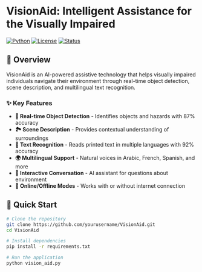 # VisionAid: Intelligent Assistance for the Visually Impaired

[![Python](https://img.shields.io/badge/python-v3.8+-blue.svg)](https://www.python.org/)
[![License](https://img.shields.io/badge/license-MIT-green.svg)](LICENSE)
[![Status](https://img.shields.io/badge/status-active-success.svg)]()

## 🌟 Overview

VisionAid is an AI-powered assistive technology that helps visually impaired individuals navigate their environment through real-time object detection, scene description, and multilingual text recognition.

### ✨ Key Features

- **🎯 Real-time Object Detection** - Identifies objects and hazards with 87% accuracy
- **🏞️ Scene Description** - Provides contextual understanding of surroundings
- **📖 Text Recognition** - Reads printed text in multiple languages with 92% accuracy
- **🌍 Multilingual Support** - Natural voices in Arabic, French, Spanish, and more
- **💬 Interactive Conversation** - AI assistant for questions about environment
- **🔄 Online/Offline Modes** - Works with or without internet connection

## 🚀 Quick Start

```bash
# Clone the repository
git clone https://github.com/yourusername/VisionAid.git
cd VisionAid

# Install dependencies
pip install -r requirements.txt

# Run the application
python vision_aid.py
